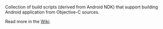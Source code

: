 Collection of build scripts (derived from Android NDK) that support building Android application from Objective-C sources.

Read more in the [Wiki](https://github.com/DmitrySkiba/itoa-ndk/wiki).

